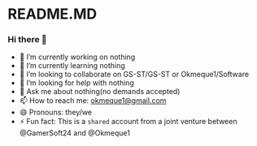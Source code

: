 # README.MD

### Hi there 👋

- 🔭 I’m currently working on nothing
- 🌱 I’m currently learning nothing
- 👯 I’m looking to collaborate on GS-ST/GS-ST or Okmeque1/Software
- 🤔 I’m looking for help with nothing
- 💬 Ask me about nothing(no demands accepted)
- 📫 How to reach me: okmeque1@gmail.com
- 😄 Pronouns: they/we
- ⚡ Fun fact: This is a `shared` account from a joint venture between @GamerSoft24 and @Okmeque1

